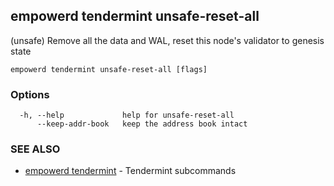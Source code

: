 ## empowerd tendermint unsafe-reset-all

(unsafe) Remove all the data and WAL, reset this node's validator to genesis state

```
empowerd tendermint unsafe-reset-all [flags]
```

### Options

```
  -h, --help             help for unsafe-reset-all
      --keep-addr-book   keep the address book intact
```

### SEE ALSO

* [empowerd tendermint](empowerd_tendermint.md)	 - Tendermint subcommands

